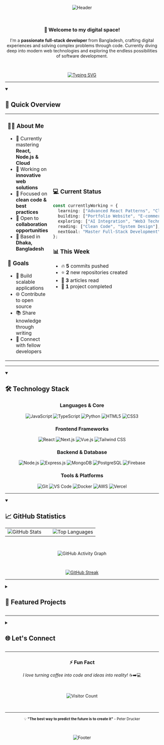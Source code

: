 <!--
██╗  ██╗███████╗██╗     ██╗      ██████╗ 
██║  ██║██╔════╝██║     ██║     ██╔═══██╗
███████║█████╗  ██║     ██║     ██║   ██║
██╔══██║██╔══╝  ██║     ██║     ██║   ██║
██║  ██║███████╗███████╗███████╗╚██████╔╝
╚═╝  ╚═╝╚══════╝╚══════╝╚══════╝ ╚═════╝ 
                                          
I'M AHSAN HABIB AKIK
-->

<div align="center">

![Header](https://capsule-render.vercel.app/api?type=waving&color=gradient&customColorList=6,11,20&height=300&section=header&text=Ahsan%20Habib%20Akik&fontSize=60&fontColor=fff&animation=twinkling&fontAlignY=32&desc=Full-Stack%20Developer%20%7C%20Problem%20Solver%20%7C%20Tech%20Enthusiast&descAlignY=51&descAlign=62)

</div>

<br/>

<div align="center">

### 👋 Welcome to my digital space!

I'm a **passionate full-stack developer** from Bangladesh, crafting digital experiences and solving complex problems through code. Currently diving deep into modern web technologies and exploring the endless possibilities of software development.

<br/>

[![Typing SVG](https://readme-typing-svg.demolab.com?font=Fira+Code&weight=500&size=22&duration=3000&pause=1000&color=6366F1&center=true&vCenter=true&multiline=true&width=600&height=100&lines=Building+Amazing+Web+Applications;Learning+New+Technologies+Daily;Contributing+to+Open+Source;Solving+Real-World+Problems)](https://git.io/typing-svg)

</div>

---

<details open>
<summary><h2>🚀 Quick Overview</h2></summary>

<table>
<tr>
<td width="50%">

### 👨‍💻 About Me
- 🌱 Currently mastering **React, Node.js & Cloud**
- 🔭 Working on **innovative web solutions**
- 🎯 Focused on **clean code & best practices**  
- 💼 Open to **collaboration opportunities**
- 📍 Based in **Dhaka, Bangladesh**

### 🎯 Goals
- 🚀 Build scalable applications
- 🌐 Contribute to open source
- 📚 Share knowledge through writing
- 🤝 Connect with fellow developers

</td>
<td width="50%">

### 💻 Current Status
```typescript
const currentlyWorking = {
  learning: ["Advanced React Patterns", "Cloud Architecture"],
  building: ["Portfolio Website", "E-commerce Platform"],
  exploring: ["AI Integration", "Web3 Technologies"],
  reading: ["Clean Code", "System Design"],
  nextGoal: "Master Full-Stack Development"
};
```

### 📊 This Week
- 🔥 **5** commits pushed
- ⭐ **2** new repositories created  
- 📝 **3** articles read
- 🎯 **1** project completed

</td>
</tr>
</table>

</details>

---

<details open>
<summary><h2>🛠️ Technology Stack</h2></summary>

<div align="center">

### Languages & Core
![JavaScript](https://img.shields.io/badge/JavaScript-F7DF1E?style=flat-square&logo=javascript&logoColor=black)
![TypeScript](https://img.shields.io/badge/TypeScript-3178C6?style=flat-square&logo=typescript&logoColor=white)
![Python](https://img.shields.io/badge/Python-3776AB?style=flat-square&logo=python&logoColor=white)
![HTML5](https://img.shields.io/badge/HTML5-E34F26?style=flat-square&logo=html5&logoColor=white)
![CSS3](https://img.shields.io/badge/CSS3-1572B6?style=flat-square&logo=css3&logoColor=white)

### Frontend Frameworks
![React](https://img.shields.io/badge/React-61DAFB?style=flat-square&logo=react&logoColor=black)
![Next.js](https://img.shields.io/badge/Next.js-000000?style=flat-square&logo=nextdotjs&logoColor=white)
![Vue.js](https://img.shields.io/badge/Vue.js-4FC08D?style=flat-square&logo=vuedotjs&logoColor=white)
![Tailwind CSS](https://img.shields.io/badge/Tailwind_CSS-06B6D4?style=flat-square&logo=tailwindcss&logoColor=white)

### Backend & Database
![Node.js](https://img.shields.io/badge/Node.js-339933?style=flat-square&logo=nodedotjs&logoColor=white)
![Express.js](https://img.shields.io/badge/Express.js-000000?style=flat-square&logo=express&logoColor=white)
![MongoDB](https://img.shields.io/badge/MongoDB-47A248?style=flat-square&logo=mongodb&logoColor=white)
![PostgreSQL](https://img.shields.io/badge/PostgreSQL-4169E1?style=flat-square&logo=postgresql&logoColor=white)
![Firebase](https://img.shields.io/badge/Firebase-FFCA28?style=flat-square&logo=firebase&logoColor=black)

### Tools & Platforms
![Git](https://img.shields.io/badge/Git-F05032?style=flat-square&logo=git&logoColor=white)
![VS Code](https://img.shields.io/badge/VS_Code-007ACC?style=flat-square&logo=visualstudiocode&logoColor=white)
![Docker](https://img.shields.io/badge/Docker-2496ED?style=flat-square&logo=docker&logoColor=white)
![AWS](https://img.shields.io/badge/AWS-232F3E?style=flat-square&logo=amazonaws&logoColor=white)
![Vercel](https://img.shields.io/badge/Vercel-000000?style=flat-square&logo=vercel&logoColor=white)

</div>

</details>

---

<details open>
<summary><h2>📈 GitHub Statistics</h2></summary>

<div align="center">

<table>
<tr>
<td width="50%">

<img src="https://github-readme-stats.vercel.app/api?username=ahsanhabibakik&show_icons=true&theme=tokyonight&hide_border=true&bg_color=0D1117&title_color=6366F1&icon_color=6366F1&text_color=ffffff" alt="GitHub Stats" />

</td>
<td width="50%">

<img src="https://github-readme-stats.vercel.app/api/top-langs/?username=ahsanhabibakik&layout=compact&theme=tokyonight&hide_border=true&bg_color=0D1117&title_color=6366F1&text_color=ffffff" alt="Top Languages" />

</td>
</tr>
</table>

<br/>

![GitHub Activity Graph](https://github-readme-activity-graph.vercel.app/graph?username=ahsanhabibakik&custom_title=Contribution%20Activity&theme=tokyo-night&bg_color=0D1117&color=6366F1&line=8B5CF6&point=A855F7&area=true&hide_border=true)

<br/>

[![GitHub Streak](https://github-readme-streak-stats.herokuapp.com?user=ahsanhabibakik&theme=tokyonight&hide_border=true&background=0D1117&ring=6366F1&fire=8B5CF6&currStreakLabel=6366F1)](https://git.io/streak-stats)

</div>

</details>

---

<details>
<summary><h2>🎯 Featured Projects</h2></summary>

<div align="center">

### 🚧 Coming Soon...

I'm currently working on some exciting projects that will showcase my skills and creativity. Stay tuned for:

**🌟 Upcoming Projects:**
- **E-Commerce Platform** - Full-stack React & Node.js application
- **Task Management App** - Modern productivity tool with real-time features  
- **Portfolio Website** - Interactive showcase of my work and skills
- **Open Source Contributions** - Contributing to community projects

*These projects will demonstrate my expertise in modern web development, clean architecture, and user-centered design.*

</div>

</details>

---

<details>
<summary><h2>🌐 Let's Connect</h2></summary>

<div align="center">

### 📫 Reach out to me!

<br/>

[![LinkedIn](https://img.shields.io/badge/LinkedIn-0A66C2?style=for-the-badge&logo=linkedin&logoColor=white&labelColor=0A66C2)](https://linkedin.com/in/ahsanhabibakik)
[![Twitter](https://img.shields.io/badge/Twitter-1DA1F2?style=for-the-badge&logo=twitter&logoColor=white&labelColor=1DA1F2)](https://twitter.com/ahsanhabibakik)
[![Email](https://img.shields.io/badge/Gmail-EA4335?style=for-the-badge&logo=gmail&logoColor=white&labelColor=EA4335)](mailto:ahsanhabibakik@gmail.com)
[![Portfolio](https://img.shields.io/badge/Portfolio-000000?style=for-the-badge&logo=vercel&logoColor=white&labelColor=000000)](https://github.com/ahsanhabibakik)

<br/>

### 💼 Professional Profiles

[![Stack Overflow](https://img.shields.io/badge/Stack_Overflow-FE7A16?style=flat-square&logo=stack-overflow&logoColor=white)](https://stackoverflow.com/users/19210438/ahsan-habib-akik)
[![LeetCode](https://img.shields.io/badge/LeetCode-FFA116?style=flat-square&logo=leetcode&logoColor=white)](https://leetcode.com/ahsanhabibakik)
[![Dev.to](https://img.shields.io/badge/Dev.to-0A0A0A?style=flat-square&logo=devdotto&logoColor=white)](https://dev.to/ahsanhabibakik)
[![Medium](https://img.shields.io/badge/Medium-12100E?style=flat-square&logo=medium&logoColor=white)](https://medium.com/@ahsanhabibakik)

<br/>

### 💬 Let's collaborate on:
- 🚀 **Innovative web applications**
- 🌐 **Open source projects**  
- 📚 **Knowledge sharing & mentoring**
- 🤝 **Professional opportunities**

</div>

</details>

---

<div align="center">

### ⚡ Fun Fact
*I love turning coffee into code and ideas into reality!* ☕️➡️💻

<br/>

![Visitor Count](https://profile-counter.glitch.me/ahsanhabibakik/count.svg)

<br/>

---

<sub>💡 **"The best way to predict the future is to create it"** - Peter Drucker</sub>

<br/>

![Footer](https://capsule-render.vercel.app/api?type=waving&color=gradient&customColorList=6,11,20&height=100&section=footer)

</div>